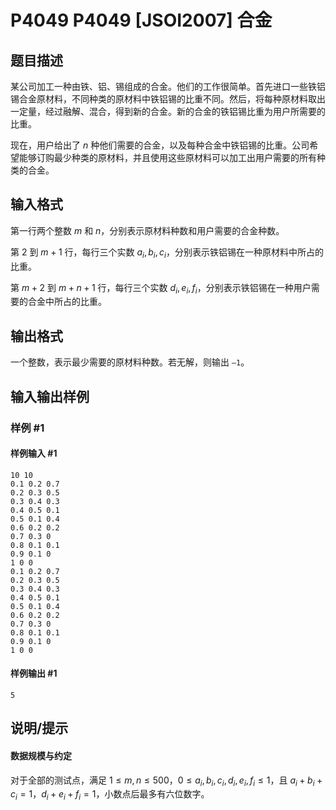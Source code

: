 # P4049 P4049 [JSOI2007] 合金

## 题目描述

某公司加工一种由铁、铝、锡组成的合金。他们的工作很简单。首先进口一些铁铝锡合金原材料，不同种类的原材料中铁铝锡的比重不同。然后，将每种原材料取出一定量，经过融解、混合，得到新的合金。新的合金的铁铝锡比重为用户所需要的比重。 

现在，用户给出了 $n$ 种他们需要的合金，以及每种合金中铁铝锡的比重。公司希望能够订购最少种类的原材料，并且使用这些原材料可以加工出用户需要的所有种类的合金。

## 输入格式

第一行两个整数 $m$ 和 $n$，分别表示原材料种数和用户需要的合金种数。

第 $2$ 到 $m+1$ 行，每行三个实数 $a_i, b_i, c_i$，分别表示铁铝锡在一种原材料中所占的比重。

第 $m+2$ 到 $m+n+1$ 行，每行三个实数 $d_i, e_i, f_i$，分别表示铁铝锡在一种用户需要的合金中所占的比重。

## 输出格式

一个整数，表示最少需要的原材料种数。若无解，则输出 `–1`。

## 输入输出样例

### 样例 #1

#### 样例输入 #1

```
10 10
0.1 0.2 0.7
0.2 0.3 0.5
0.3 0.4 0.3
0.4 0.5 0.1
0.5 0.1 0.4
0.6 0.2 0.2
0.7 0.3 0
0.8 0.1 0.1
0.9 0.1 0
1 0 0
0.1 0.2 0.7
0.2 0.3 0.5
0.3 0.4 0.3
0.4 0.5 0.1
0.5 0.1 0.4
0.6 0.2 0.2
0.7 0.3 0
0.8 0.1 0.1
0.9 0.1 0
1 0 0
```

#### 样例输出 #1

```
5
```

## 说明/提示

#### 数据规模与约定

对于全部的测试点，满足 $1\le m,n\le 500$，$0 \leq a_i,b_i,c_i,d_i,e_i,f_i \leq 1$，且 $a_i+b_i+c_i=1$，$d_i+e_i+f_i=1$，小数点后最多有六位数字。
